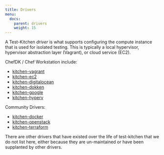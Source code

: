 ```yaml
---
title: Drivers
menu:
  docs:
    parent: drivers
    weight: 15
---
```


A Test-Kitchen *driver*  is what supports configuring the compute instance that is used for isolated testing. This is typically a local hypervisor, hypervisor abstraction layer (Vagrant), or cloud service (EC2).

ChefDK / Chef Workstation include:

* [kitchen-vagrant](https://github.com/test-kitchen/kitchen-vagrant)
* [kitchen-ec2](https://github.com/test-kitchen/kitchen-ec2)
* [kitchen-digitalocean](https://github.com/test-kitchen/kitchen-digitalocean)
* [kitchen-dokken](https://github.com/someara/kitchen-dokken)
* [kitchen-google](https://github.com/test-kitchen/kitchen-google)
* [kitchen-hyperv](https://github.com/test-kitchen/kitchen-hyperv)

Community Drivers:

* [kitchen-docker](https://github.com/test-kitchen/kitchen-docker)
* [kitchen-openstack](https://github.com/test-kitchen/kitchen-openstack)
* [kitchen-terraform](https://github.com/newcontext-oss/kitchen-terraform)

There are other drivers that have existed over the life of test-kitchen that we do not list here, either because they are un-maintained or have been supplanted by other drivers.
